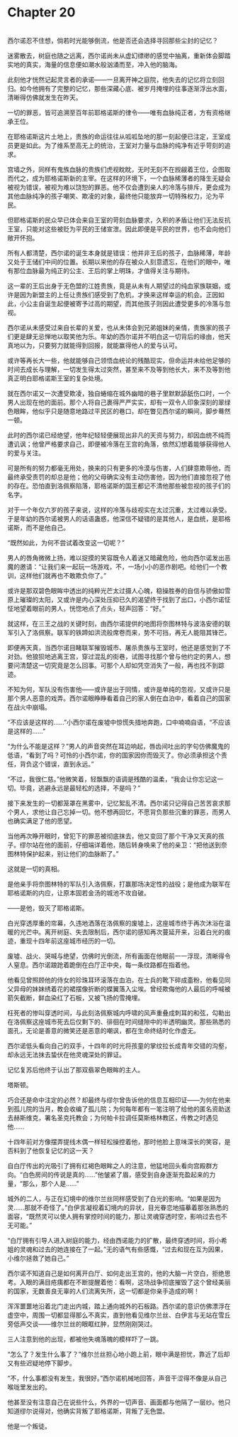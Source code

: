 # Chapter 20

<br>
西尔诺忍不住想，倘若时光能够倒流，他是否还会选择寻回那些尘封的记忆？

迷雾散去，树庭也随之远离，西尔诺尚未从虚幻缥缈的感觉中抽离，重新体会脚踏实地的真实，海量的信息便如潮水般汹涌而至，冲入他的脑海。

此刻他才恍然记起灵言者的承诺——一旦离开神之庭院，他失去的记忆将立刻回归。如今他拥有了完整的记忆，那些深藏心底、被岁月掩埋的往事逐渐浮出水面，清晰得仿佛就发生在昨天。

一切的罪恶，皆可追溯至百年前耶格诺斯的律令——唯有血脉纯正者，方有资格继承王位。

在耶格诺斯这片土地上，贵族的命运往往从呱呱坠地的那一刻起便已注定，王室成员更是如此。为了维系至高无上的统治，王室对力量与血脉的纯净有近乎苛刻的追求。

宫墙之外，同样有鬼族血脉的贵族们虎视眈眈，无时无刻不在觊觎着王位，企图取而代之，成为耶格诺斯新的主宰。在这样的环境下，一个血脉稀薄者的降生无疑会被视为错误，被视为难以饶恕的罪恶。他不仅会遭到亲人的冷落与排斥，更会成为其他血脉纯净的孩子嘲笑、欺凌的对象，最终他只能放弃一切特殊权力，沦为平民。

但耶格诺斯的民众早已体会来自王室的苛刻血脉要求，久积的矛盾让他们无法反抗王室，只能对这些被贬为平民的王储宣泄。因此即便是平民的世界，也不会向他们敞开怀抱。

所有人都清楚，西尔诺的诞生本身就是错误：他并非王后的孩子，血脉稀薄，年龄又处于王储们中间的位置。长期以来他的存在被众人刻意遗忘，在他们的眼中，唯有那位血脉最为纯正的公主、王后的掌上明珠，才值得关注与期待。

这一辈的王后出身于无色盟的江姓贵族，竟是从未有人期望过的纯血家族联姻，或许是因为新盟主的上任让贵族们感受到了危机，才换来这样幸运的机会。正因如此，小公主自诞生起便被寄予过高的期望，而其他孩子则因此遭受更多的冷落与忽视。

西尔诺从未感受过来自长辈的关爱，也从未体会到兄弟姐妹的亲情，贵族家的孩子们更是肆无忌惮地以取笑他为乐。年幼的西尔诺并不明白这一切背后的缘由，他天真地以为，只要努力就能得到回报，就能赢得他人的爱与认可。

或许等再长大一些，他就能够自己领悟血统论的残酷现实，但命运并未给他足够的时间去成长与理解，一切发生得太过突然，甚至来不及等到他长大，来不及等到他真正明白耶格诺斯王室的复杂处境。

就在西尔诺又一次遭受欺凌，独自蜷缩在城外幽暗的巷子里默默舔舐伤口时，一个男人出现在他的面前。那个人将自己裹得严严实实，却有一双令人印象深刻的翠绿色眼眸，他似乎只是随意地路过平民区的巷口，却在瞥见西尔诺的瞬间，脚步蓦然一顿。

此时的西尔诺已经绝望，他年纪轻轻便展现出非凡的天资与努力，却因血统不纯而遭讥讽；他曾严格要求自己，即便被冷落在王宫的角落，依然幻想着能够获得他人的爱与关注。

可是所有的努力都毫无用处，换来的只有更多的冷漠与伤害，人们肆意欺辱他，而最终承受责罚的却总是他；他的父母确实没有主动伤害他，因为他们直接忽视了他的存在。恐怕直到洛佩察陷落，耶格诺斯的国王都记不清他那些被忽视的孩子们的名字。

对于一个年仅六岁的孩子来说，这样的冷落与歧视实在太过沉重，太过难以承受。于是年幼的西尔诺被男人的话语蛊惑，他深信不疑错的是其他人，是血统，是耶格诺斯，而不是他自己。

“既然如此，为何不尝试着改变这一切呢？”

男人的唇角微微上扬，难以捉摸的笑容既令人着迷又暗藏危险，他向西尔诺发出恶魔的邀请：“让我们来一起玩一场游戏，不，一场小小的恶作剧吧。给他们一个教训，这样他们就再也不敢欺负你了。”

或许是那双碧色眼眸中透出的纯粹光芒太过摄人心魄，稳操胜券的自信与骄傲如雪原上璀璨的太阳，又或许是内心深处压抑已久的渴望终于找到了出口，小西尔诺怔怔地望着眼前的男人，恍惚地点了点头，轻声回答：“好。”

就这样，在三王之战的关键时刻，由西尔诺提供的地图将奈图林特与波洛安德的联军引入了洛佩察。联军的铁蹄如洪流般席卷而来，势不可挡，再无人能阻其锋芒。

即便再天真，当西尔诺目睹联军摧毁城市、屠杀贵族与王室时，他还是感觉到了不对劲。他狼狈地逃离王宫，穿过混乱的街巷，试图寻找那个曾与他约定的男人，想要问清楚这一切究竟是怎么回事。可那个人却如凭空消失了一般，再也找不到踪迹。

不知为何，军队没有伤害他——或许是出于同情，或许是单纯的忽视，又或许只是那个男人恶意的戏弄。西尔诺眼睁睁看着自己的家人倒在血泊中，看着自己的国家在战火中崩塌。

“不应该是这样的……”小西尔诺在废墟中惊慌失措地奔跑，口中喃喃自语，“不应该是这样的……”

“为什么不能是这样？”男人的声音突然在耳边响起，唇齿间吐出的字句仿佛魔鬼的低语，“看到了吗？可怜的小西尔诺，你的国家因你而毁灭了。你必须承担这个责任，背负这个错误，直到永远。”

“不过，我很仁慈。”他微笑着，轻飘飘的语调是残酷的温柔，“我会让你忘记这一切。毕竟，逃避永远是最轻松的选择，不是吗？”

接下来发生的一切都笼罩在黑雾中，记忆絮乱不清。西尔诺只记得自己苦苦哀求那个男人，求他让自己忘掉一切。他不想再回忆，不愿背负那些沉重的罪恶，而男人也确实满足了他的愿望。

当他再次睁开眼时，曾犯下的罪恶被彻底抹去，他又变回了那个干净又天真的孩子。缪尔站在他的面前，仔细端详着他，随后转身唤来了他的亲卫：“把他送到奈图林特保护起来，别让他们的血脉断了。”

这就是一切的真相。

是他亲手将奈图林特的军队引入洛佩察，打赢那场决定性的战役；是他成为联军在耶格诺斯的内应，让原本固若金汤的城池不攻自破。

——是他，毁灭了耶格诺斯。

白光穿透厚重的帘幕，久违地洒落在洛佩察的废墟上，这座城市终于再次沐浴在温暖的光芒中。离开树庭、失去限制后，西尔诺的感知再次蔓延开来，沿着白光的痕迹，重现十四年前这座城市经历的一切。

废墟、战火、哭喊与绝望，仿佛时光倒流，所有画面在他眼前一一浮现，清晰得令人窒息。西尔诺踉跄着跪倒在白厅正中央，每一条纹路都在指着他。

他看见曾照顾他的侍女的珍珠耳环滚落在血泊，在士兵的靴下碎成齑粉，他看见同父异母的妹妹绣着花的裙摆像折断的蝶翼落入尘埃。曾经欺侮他的人最后的呼喊被箭矢截断，鲜血染红了石板，又被飞扬的雪掩埋。

枉死者的惨叫穿透时间，与此刻洛佩察城内呼啸的风声重叠成刺耳的和弦，勾勒出在洛佩察这座城市死去后仅剩下的、徘徊在时间缝隙中的半透明幽灵。那些熟悉的面孔，无论是善意的微笑还是恶意的嘲讽，都在生命终结时化作虚无。

西尔诺低头看向自己的双手，十四年的时光将孩童的掌纹拉长成青年交错的沟壑，却永远无法抹去蛰伏在他灵魂深处的罪证。

记忆复苏后他终于认出了那双翡翠色眼眸的主人。

塔斯顿。

巧合还是命中注定的必然？却最终与缪尔曾告诉他的信息互相印证——为何在他来到孤儿院的当月，教会收编了孤儿院；为何每年都有一笔注明了给他的匿名资助送去赫斯维克，署名圣克托教会；为何帕卡拉调任莫斯格林教区，传教之时遇见他……

十四年前对方像摆弄提线木偶一样轻松操控着他，那时他脸上意味深长的笑容，是否料到了他恢复记忆的这一天？

自白厅传出的光吸引了拥有红褐色眼眸之人的注意，他猛地回头看向宫殿群方向。“白色房间的传说是真的……”他皱紧了眉，感受到自身逐渐充盈起来的力量，“那么，那个人是……”

城外的二人，与正在幻境中的维尔兰丝同样感受到了白光的影响。“如果是因为灵……那就不奇怪了。”白伊言凝视着幻境内的异状，目光眷恋地描摹着那张熟悉的面容，“既然灵可以使人拥有掌控时间的能力，那让灵魂穿透时空，影响过去也不无可能。”

“白厅拥有引导人进入树庭的能力，经由西诺能力的扩散，最终穿透时间，将小希姐的灵魂和过去的她连接在了一起。”无的语气有些感慨，“过去和现在互为因果，小维尔拯救了她自己。”

西尔诺不知道自己是如何离开白厅、如何走出王宫的，他的大脑一片空白，拒绝思考。入眼的满目疮痍都在不断提醒着他：看啊，这场战争彻底摧毁了这个曾经美丽的国家，无数善良无辜的人们流离失所，这一切都是你亲手造成的啊！

浑浑噩噩地沿着北门走出内城，踏上通向城外的石板路。西尔诺的意识仿佛漂浮在虚空中，周围一切都显得那么不真实，直到他看见维尔兰丝、白伊言与无站在雪丘旁低声交谈——维尔兰丝的眼眶红肿，显然刚刚哭过。

三人注意到他的出现，都被他失魂落魄的模样吓了一跳。

“怎么了？发生什么事了？”维尔兰丝担心地小跑上前，眼中满是担忧，靠近了后却又有些迟疑地停下脚步。

“不，什么事都没有发生，我很好。”西尔诺机械地回答，声音干涩得不像是从自己喉咙里发出的。

他甚至没有注意自己在说些什么，外界的一切声音、画面都与他隔了一层纱。他只知道缪尔说得对，他确实背叛了耶格诺斯，背叛了无色盟。

他是一个叛徒。
